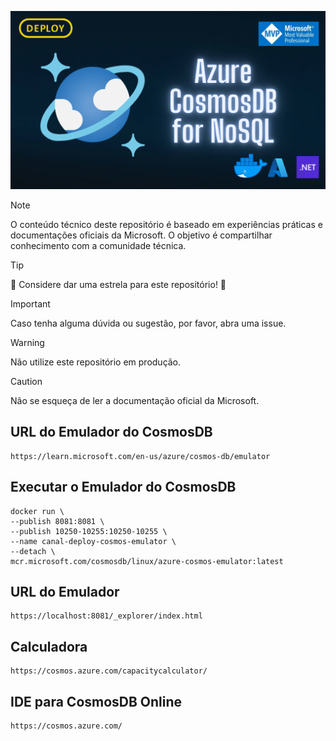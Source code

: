 ![Imagem](./docs/banner.png)

> [!NOTE]
> O conteúdo técnico deste repositório é baseado em experiências práticas e documentações oficiais da Microsoft. O objetivo é compartilhar conhecimento com a comunidade técnica.

> [!TIP]
> :star2: Considere dar uma estrela para este repositório! :star2:

> [!IMPORTANT]
> Caso tenha alguma dúvida ou sugestão, por favor, abra uma issue.

> [!WARNING]
> Não utilize este repositório em produção.

> [!CAUTION]
> Não se esqueça de ler a documentação oficial da Microsoft.

## URL do Emulador do CosmosDB

```
https://learn.microsoft.com/en-us/azure/cosmos-db/emulator
```

## Executar o Emulador do CosmosDB

```
docker run \
--publish 8081:8081 \
--publish 10250-10255:10250-10255 \
--name canal-deploy-cosmos-emulator \
--detach \
mcr.microsoft.com/cosmosdb/linux/azure-cosmos-emulator:latest
```

## URL do Emulador

```
https://localhost:8081/_explorer/index.html
```

## Calculadora

```
https://cosmos.azure.com/capacitycalculator/
```

## IDE para CosmosDB Online

```
https://cosmos.azure.com/
```
